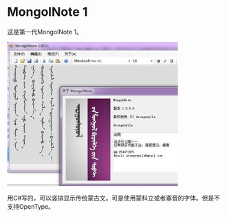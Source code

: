 # MongolNote 1

这是第一代MongolNote 1。

![screenshot.jpg](https://raw.githubusercontent.com/aronsoyol/mongolnote1/assets/screenshot.jpg)

用C#写的，可以竖排显示传统蒙古文。可是使用蒙科立或者塞音的字体。但是不支持OpenType。